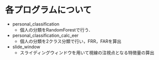 # 各プログラムについて
- personal_classification
  - 個人の分類をRandomForestで行う．
- personal_classification_calc_eer
  - 個人の分類を2クラス分類で行い，FRR，FARを算出
- slide_window
  - スライディングウィンドウを用いて視線の注視点となる特徴量の算出
